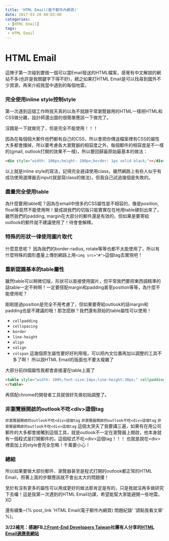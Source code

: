 ```yaml
---
title: 'HTML Email(電子郵件內網頁)'
date: 2017-03-20 08:03:00
categories:
 - [HTML Email]
tags:
 - HTML Email
---
```

# HTML Email
這陣子第一次碰到要做一個可以當Email發送的HTML檔案，感覺有中文解說的網站不多(也許是我關鍵字下得不好)，總之如果打HTML Email是可以找尋到國外不少資源，再來介紹我當中遇到的每個地雷。


### 完全使用inline style控制style
第一次遇到這個工作時我天真的以為不就跟平常瀏覽器用的HTML一樣把HTML和CSS做分離，設計師還出圖的很簡單應該一下做完了。

沒錯是一下就做完了，但是完全不能使用！！！

因為在每個個大郵件他們都有自己的CSS，所以會把你傳送檔案裡有CSS的屬性大多都會擋掉，所以要考慮各大瀏覽器的相容度之外，每個郵件的相容度是不一樣的(gmail, outlook打開的效果不一樣)，所以要回歸最原始最基本的做法：
```html
<div style="width: 100px;height: 100px;border: 1px solid black;"></div>
```
以上就是inline style的寫法，記得完全避諱使用class，雖然網路上有些人似乎有成功使用選擇器去input(就是寫class的做法)，但我自己試過幾個是失敗的。

### 盡量完全使用table
為什麼要用table呢？因為在email中很多的CSS屬性是不相容的，像是position, float等竟然不能使用啊！變成說我們的切版只能實實在在地用table硬刻出來了，雖然我們的padding, margin在大部分的郵件還是有效的，但如果是要寄給outlook的郵件就不建議使用了！待會會解釋。

### 特殊的形狀一律使用圖片取代
什麼意思呢？
因為我們的border-radius, rotate等等也都不太能使用了，所以有什麼特殊的圖形盡量上傳到網路上用`<img src="#">`這個tag去實現吧！

### 重新認識基本的table屬性
雖然table可以稍微切版，形狀可以直接使用圖片，但平常我們要把東西調精準的話table一定不夠啊！一定要搭配margin和padding甚至position等等，為什麼不能使用呢？

剛剛提過position是完全不用考慮了，但如果要寄給outlook的話margin和padding也是不建議的哦！那怎麼辦？我們還有原始的table屬性可以使用！
- `cellpadding`
- `cellspacing`
- `border`
- `line-height`
- `align`
- `valign`
- `colspan`
這幾個原生屬性要好好利用哦，可以把內文位置再加以調整的工具不多了啊！
所以說HTML Email的版面也不要太複雜了

大部分前四個屬性我都會直接灌在table上面了
```html
<table style="width: 100%;font-size:14px;line-height:30px;" cellpadding="0" cellspacing="0" border="0">
</table>
```
再搭配chrome的開發者工具就很好先做初始調整了。

### 非瀏覽器開啟的outlook不吃<div\>這個tag
`非瀏覽器開啟的outlook不吃<div>這個tag`
`非瀏覽器開啟的outlook不吃<div>這個tag`
`非瀏覽器開啟的outlook不吃<div>這個tag`
這個太哭夭了我要講三遍，如果有在用公司郵件的大多都會接觸到這個工具，就是outlook不一定在瀏覽器上開啟，他本身就有一個程式是打開郵件的，這個程式不吃<div\>這個tag！！！
也就是說在<div\>裡面加上的style會完全忽略！千萬要小心！

### 總結
所以如果要做大部份郵件、瀏覽器甚至是程式打開的outlook都正常的HTML Email，照著上面的步驟應該就不會出太大的問題摟！

至於有沒有更多的屬性可以用或更好的做法那肯定是有的，只是我就沒再多做研究下去囉！這是我第一次遇到的HTML Email功課，希望能幫大家能避開一些地雷。XD

還有續集~{% post_link 'HTML Email(電子郵件內網頁) 問題紀錄' '請點我看文章' %}。

**3/22補充：感謝FB上[Front-End Developers Taiwan](https://www.facebook.com/groups/f2e.tw/?fref=ts)社團有人分享的[HTML Email適應表網站](https://templates.mailchimp.com/resources/email-client-css-support/)**
